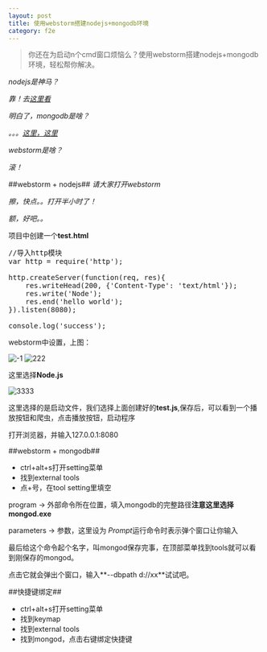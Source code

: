 ```yaml
---
layout: post
title: 使用webstorm搭建nodejs+mongodb环境
category: f2e
---
```


> 你还在为启动n个cmd窗口烦恼么？使用webstorm搭建nodejs+mongodb环境，轻松帮你解决。

*nodejs是神马？*

*靠！去[这里看](http://johnqing.github.io/posts/nodejs-01.html)*

*明白了，mongodb是啥？*

*。。。[这里，这里](http://johnqing.github.io/posts/nodejs-05.html)*

*webstorm是啥？*

*滚！*

##webstorm + nodejs##
*请大家打开webstorm*

*擦，快点。。打开半小时了！*

*额，好吧。。*

项目中创建一个**test.html**

<pre>
//导入http模块
var http = require('http');

http.createServer(function(req, res){
    res.writeHead(200, {'Content-Type': 'text/html'});
    res.write('Node');
    res.end('hello world');
}).listen(8080);

console.log('success');
</pre>

webstorm中设置，上图：

![-1](https://f.cloud.github.com/assets/2571697/566237/a6df29e0-c679-11e2-9fb1-0af71407fe09.jpg)
![222](https://f.cloud.github.com/assets/2571697/566240/f593a76e-c679-11e2-9a81-d4798705a33b.jpg)

这里选择**Node.js**

![3333](https://f.cloud.github.com/assets/2571697/566254/850dce4c-c67a-11e2-8950-3350343f69c9.jpg)

这里选择的是启动文件，我们选择上面创建好的**test.js**,保存后，可以看到一个播放按钮和爬虫，点击播放按钮，启动程序

打开浏览器，并输入127.0.0.1:8080

##webstorm + mongodb##

+ ctrl+alt+s打开setting菜单
+ 找到external tools
+ 点+号，在tool setting里填空

program -> 外部命令所在位置，填入mongodb的完整路径**注意这里选择mongod.exe**

parameters -> 参数，这里设为 $Prompt$运行命令时表示弹个窗口让你输入

最后给这个命令起个名字，叫mongod保存完事，在顶部菜单找到tools就可以看到刚保存的mongod。

点击它就会弹出个窗口，输入**--dbpath d://xx**试试吧。

##快捷键绑定##

+ ctrl+alt+s打开setting菜单
+ 找到keymap
+ 找到external tools
+ 找到mongod，点击右键绑定快捷键

